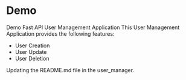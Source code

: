 # Demo
Demo Fast API User Management Application
This User Management Application provides the following features:
- User Creation
- User Update
- User Deletion

Updating the README.md file in the user_manager.
